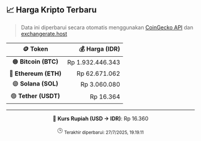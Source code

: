 

<!-- HARGA_KRIPTO -->
## 📈 Harga Kripto Terbaru

> Data ini diperbarui secara otomatis menggunakan [CoinGecko API](https://www.coingecko.com/) dan [exchangerate.host](https://exchangerate.host/)

<div align="center">

| 🪙 Token | 💰 Harga (IDR) |
|:------:|---------------:|
| 🟠 **Bitcoin (BTC)**   | Rp 1.932.446.343 |
| 🔵 **Ethereum (ETH)**  | Rp 62.671.062 |
| 🟣 **Solana (SOL)**    | Rp 3.060.080 |
| 🟢 **Tether (USDT)**   | Rp 16.364 |

---

💱 **Kurs Rupiah (USD → IDR)**: Rp 16.360

🕒 <sub>Terakhir diperbarui: 27/7/2025, 19.19.11</sub>

</div>
<!-- /HARGA_KRIPTO -->